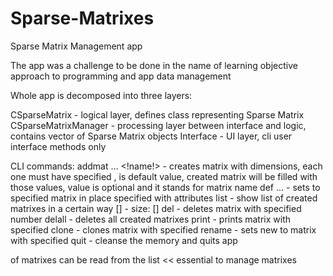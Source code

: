 # Sparse-Matrixes
Sparse Matrix Management app


The app was a challenge to be done in the name of learning objective approach to programming and app data management

Whole app is decomposed into three layers:

CSparseMatrix - logical layer, defines class representing Sparse Matrix 
CSparseMatrixManager - processing layer between interface and logic, contains vector of Sparse Matrix objects
Interface - UI layer, cli user interface methods only 

CLI commands:
addmat <dimNum> <dim0size> <dim1size>… <dimNum-1size> <def> <!name!> - creates matrix with <dimNum> dimensions, each one must have specified <dimXsize>, <def> is default value, created matrix will be filled with those values, <name> value is optional and it stands for matrix name 
def <MNr> <dim0> <dim1>… <dimNum-1> <val> - sets <val> to specified matrix in place specified with <dimX> attributes
list - show list of created matrixes in a certain way [<MNr>] - <name> size: [<dimSizes>]
del <MNr> - deletes matrix with specified number 
delall - deletes all created matrixes
print <MNr> - prints matrix with specified <MNr>
clone <MNr> - clones matrix with specified <MNr>
rename <MNr> <name> - sets new <name> to matrix with specified <MNr>
quit - cleanse the memory and quits app


<MNr> of matrixes can be read from the list << essential to manage matrixes
